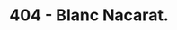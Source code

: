 ---
layout: 404
title: 404 - Blanc Nacarat.
lang: fr
lang-ref: 404
sitemap: false
bla: Page introuvable
---